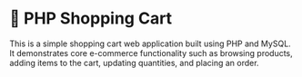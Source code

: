 # 🛒 PHP Shopping Cart
This is a simple shopping cart web application built using PHP and MySQL. It demonstrates core e-commerce functionality such as browsing products, adding items to the cart, updating quantities, and placing an order.
